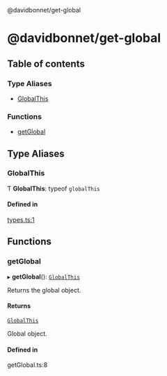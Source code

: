 @davidbonnet/get-global

# @davidbonnet/get-global

## Table of contents

### Type Aliases

- [GlobalThis](README.md#globalthis)

### Functions

- [getGlobal](README.md#getglobal)

## Type Aliases

### GlobalThis

Ƭ **GlobalThis**: typeof `globalThis`

#### Defined in

[types.ts:1](https://github.com/davidbonnet/get-global/blob/5214972/lib/types.ts#L1)

## Functions

### getGlobal

▸ **getGlobal**(): [`GlobalThis`](README.md#globalthis)

Returns the global object.

#### Returns

[`GlobalThis`](README.md#globalthis)

Global object.

#### Defined in

getGlobal.ts:8
